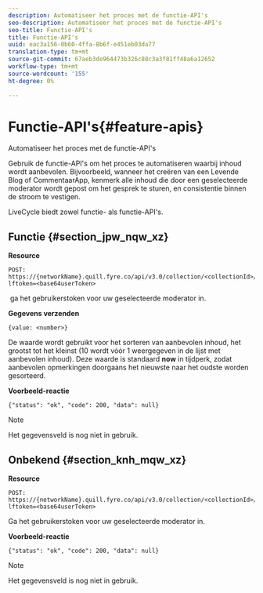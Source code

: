 ```yaml
---
description: Automatiseer het proces met de functie-API's
seo-description: Automatiseer het proces met de functie-API's
seo-title: Functie-API's
title: Functie-API's
uuid: eac3a156-0b60-4ffa-8b6f-e451eb03da77
translation-type: tm+mt
source-git-commit: 67aeb3de964473b326c88c3a3f81ff48a6a12652
workflow-type: tm+mt
source-wordcount: '155'
ht-degree: 0%

---
```



# Functie-API&#39;s{#feature-apis}

Automatiseer het proces met de functie-API&#39;s

Gebruik de functie-API&#39;s om het proces te automatiseren waarbij inhoud wordt aanbevolen. Bijvoorbeeld, wanneer het creëren van een Levende Blog of CommentaarApp, kenmerk alle inhoud die door een geselecteerde moderator wordt gepost om het gesprek te sturen, en consistentie binnen de stroom te vestigen.

LiveCycle biedt zowel functie- als functie-API&#39;s.

## Functie {#section_jpw_nqw_xz}

**Resource**

```
POST: https://{networkName}.quill.fyre.co/api/v3.0/collection/<collectionId>/feature/<commentId>/?lftoken=<base64userToken>
```

&#x200B; ga het gebruikerstoken voor uw geselecteerde moderator in.

**Gegevens verzenden**

```
{value: <number>} 
```

De waarde wordt gebruikt voor het sorteren van aanbevolen inhoud, het grootst tot het kleinst (10 wordt vóór 1 weergegeven in de lijst met aanbevolen inhoud). Deze waarde is standaard **now** in tijdperk, zodat aanbevolen opmerkingen doorgaans het nieuwste naar het oudste worden gesorteerd.

**Voorbeeld-reactie**

```
{"status": "ok", "code": 200, "data": null} 
```

>[!NOTE]
>
>Het gegevensveld is nog niet in gebruik.

## Onbekend {#section_knh_mqw_xz}

**Resource**

```
POST: https://{networkName}.quill.fyre.co/api/v3.0/collection/<collectionId>/unfeature/<commentId>/?lftoken=<base64userToken>
```

Ga het gebruikerstoken voor uw geselecteerde moderator in.

**Voorbeeld-reactie**

```
{"status": "ok", "code": 200, "data": null} 
```

>[!NOTE]
>
>Het gegevensveld is nog niet in gebruik.

